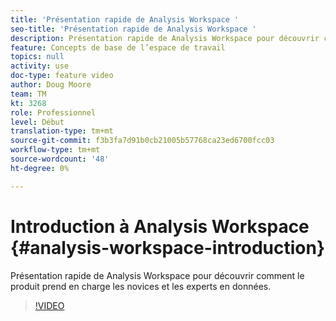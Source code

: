```yaml
---
title: 'Présentation rapide de Analysis Workspace '
seo-title: 'Présentation rapide de Analysis Workspace '
description: Présentation rapide de Analysis Workspace pour découvrir comment le produit prend en charge les novices et les experts en données.
feature: Concepts de base de l’espace de travail
topics: null
activity: use
doc-type: feature video
author: Doug Moore
team: TM
kt: 3268
role: Professionnel
level: Début
translation-type: tm+mt
source-git-commit: f3b3fa7d91b0cb21005b57768ca23ed6700fcc03
workflow-type: tm+mt
source-wordcount: '48'
ht-degree: 0%

---
```



# Introduction à Analysis Workspace {#analysis-workspace-introduction}

Présentation rapide de Analysis Workspace pour découvrir comment le produit prend en charge les novices et les experts en données.

>[!VIDEO](https://video.tv.adobe.com/v/28165/?quality=12)
